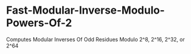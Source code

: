 # Fast-Modular-Inverse-Modulo-Powers-Of-2
Computes Modular Inverses Of Odd Residues Modulo 2^8, 2^16, 2^32, or 2^64
